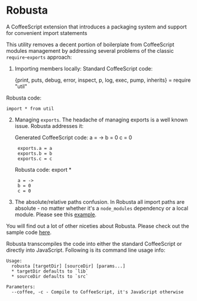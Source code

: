 # Robusta

A CoffeeScript extension that introduces a packaging system and support for convenient import statements

This utility removes a decent portion of boilerplate from CoffeeScript modules management by addressing several problems of the classic `require`-`exports` approach:

1. Importing members locally:
  Standard CoffeeScript code:
    
    {print, puts, debug, error, inspect, p, log, exec, pump, inherits} = require "util"

  Robusta code:
    
    import * from util
    
2. Managing `exports`. The headache of managing exports is a well known issue. Robusta addresses it:

      Generated CoffeeScript code:
        a = ->
        b = 0
        c = 0

        exports.a = a
        exports.b = b
        exports.c = c
      Robusta code:
        export *

        a = ->
        b = 0
        c = 0

3. The absolute/relative paths confusion. In Robusta all import paths are absolute - no matter whether it's a `node_modules` dependency or a local module. Please see this [example](https://github.com/nikita-volkov/Robusta/tree/master/examples/local-imports).

You will find out a lot of other niceties about Robusta. Please check out the sample code [here](https://github.com/nikita-volkov/Robusta/tree/master/examples/).

Robusta transcompiles the code into either the standard CoffeeScript or directly into JavaScript. Following is its command line usage info:

    Usage:
      robusta [targetDir] [sourceDir] [params...]
      * targetDir defaults to `lib`
      * sourceDir defaults to `src`

    Parameters:
      --coffee, -c - Compile to CoffeeScript, it's JavaScript otherwise
